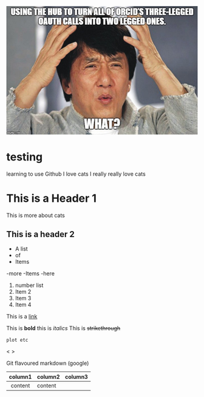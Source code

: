 ![alternative text](What%20meme.jpg)

# testing
learning to use Github
I love cats
I really really love cats

# This is a Header 1

This is more about cats

## This is a header 2

* A list
* of
* Items

-more
-Items
-here

1. number list
2. Item 2
3. Item 3
1. Item 4

This is a [link](https://otago.ac.nz)

This is **bold** this is *italics* This is ~~strikethrough~~

```
plot etc
```
< >

Git flavoured markdown (google)

|column1|column2|column3|
|:------:|:-----|------:|
|content | content   |
